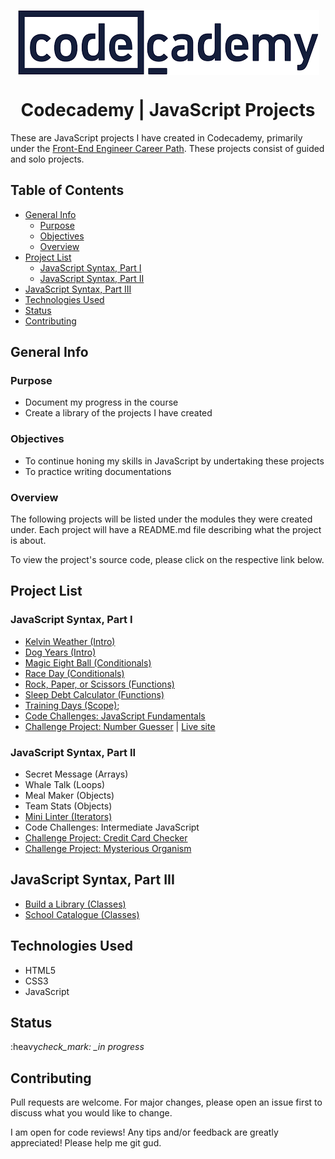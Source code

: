 <p align="center">
  <img src="./codecademy_logo.png" align="center"/>
</p>

<h1 align="center">Codecademy | JavaScript Projects</h1>

These are JavaScript projects I have created in Codecademy, primarily under the [Front-End Engineer Career Path](https://www.codecademy.com/learn/paths/front-end-engineer-career-path). These projects consist of guided and solo projects.

## Table of Contents <!-- omit in toc -->
- [General Info](#general-info)
  - [Purpose](#purpose)
  - [Objectives](#objectives)
  - [Overview](#overview)
- [Project List](#project-list)
  - [JavaScript Syntax, Part I](#javascript-syntax-part-i)
  - [JavaScript Syntax, Part II](#javascript-syntax-part-ii)
- [JavaScript Syntax, Part III](#javascript-syntax-part-iii)
- [Technologies Used](#technologies-used)
- [Status](#status)
- [Contributing](#contributing)

## General Info

### Purpose

- Document my progress in the course
- Create a library of the projects I have created

### Objectives

- To continue honing my skills in JavaScript by undertaking these projects
- To practice writing documentations

### Overview

The following projects will be listed under the modules they were created under. Each project will have a README.md file describing what the project is about.

To view the project's source code, please click on the respective link below.

## Project List

### JavaScript Syntax, Part I

- [Kelvin Weather (Intro)](https://github.com/vivian-mca/JavaScript-Codecademy-Projects/tree/gh-pages/Kelvin%20Weather)
- [Dog Years (Intro)](https://github.com/vivian-mca/JavaScript-Codecademy-Projects/tree/gh-pages/Dog%20Years)
- [Magic Eight Ball (Conditionals)](https://github.com/vivian-mca/JavaScript-Codecademy-Projects/tree/gh-pages/Magic%20Eight%20Ball)
- [Race Day (Conditionals)](https://github.com/vivian-mca/JavaScript-Codecademy-Projects/tree/gh-pages/Race%20Day)
- [Rock, Paper, or Scissors (Functions)](https://github.com/vivian-mca/JavaScript-Codecademy-Projects/tree/gh-pages/Rock%2C%20Paper%2C%20or%20Scissors)
- [Sleep Debt Calculator (Functions)](https://github.com/vivian-mca/JavaScript-Codecademy-Projects/tree/gh-pages/Sleep%20Debt%20Calculator)
- [Training Days (Scope)](https://github.com/vivian-mca/JavaScript-Codecademy-Projects/tree/gh-pages/Training%20Days);
- [Code Challenges: JavaScript Fundamentals](https://github.com/vivian-mca/javascript-codecademy-projects/tree/gh-pages/Code%20Challenges%20-%20JavaScript%20Fundamentals)
- [Challenge Project: Number Guesser](https://github.com/vivian-mca/JavaScript-Codecademy-Projects/tree/gh-pages/Number%20Guesser) | [Live site](https://vivian-mca.github.io/javascript-codecademy-projects/Number%20Guesser/)

### JavaScript Syntax, Part II

- Secret Message (Arrays)
- Whale Talk (Loops)
- Meal Maker (Objects)
- Team Stats (Objects)
- [Mini Linter (Iterators)](https://github.com/vivian-mca/JavaScript-Codecademy-Projects/tree/gh-pages/Mini%20Linter)
- Code Challenges: Intermediate JavaScript
- [Challenge Project: Credit Card Checker](https://github.com/vivian-mca/javascript-codecademy-projects/tree/gh-pages/Credit%20Card%20Checker)
- [Challenge Project: Mysterious Organism](https://github.com/vivian-mca/javascript-codecademy-projects/tree/gh-pages/Mysterious%20Organism)

## JavaScript Syntax, Part III

- [Build a Library (Classes)](https://github.com/vivian-mca/JavaScript-Codecademy-Projects/tree/gh-pages/Build%20a%20Library)
- [School Catalogue (Classes)](https://github.com/vivian-mca/JavaScript-Codecademy-Projects/tree/gh-pages/School%20Catalogue)

## Technologies Used

- HTML5
- CSS3
- JavaScript

## Status

:heavy*check_mark: \_in progress*

## Contributing

Pull requests are welcome. For major changes, please open an issue first to discuss what you would like to change.

I am open for code reviews! Any tips and/or feedback are greatly appreciated! Please help me git gud.
